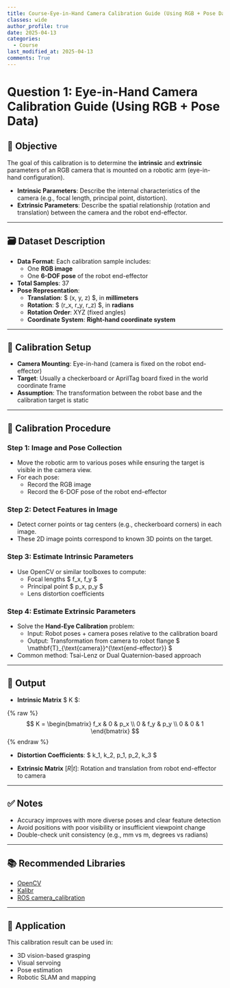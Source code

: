 ```yaml
---
title: Course-Eye-in-Hand Camera Calibration Guide (Using RGB + Pose Data)
classes: wide
author_profile: true
date: 2025-04-13
categories: 
  - Course
last_modified_at: 2025-04-13
comments: True
---
```


# Question 1: Eye-in-Hand Camera Calibration Guide (Using RGB + Pose Data)

## 🎯 Objective

The goal of this calibration is to determine the **intrinsic** and **extrinsic** parameters of an RGB camera that is mounted on a robotic arm (eye-in-hand configuration).

- **Intrinsic Parameters**: Describe the internal characteristics of the camera (e.g., focal length, principal point, distortion).
- **Extrinsic Parameters**: Describe the spatial relationship (rotation and translation) between the camera and the robot end-effector.

---

## 🗃️ Dataset Description

- **Data Format**: Each calibration sample includes:
  - One **RGB image**
  - One **6-DOF pose** of the robot end-effector
- **Total Samples**: 37
- **Pose Representation**:
  - **Translation**: $ (x, y, z) $, in **millimeters**
  - **Rotation**: $ (r_x, r_y, r_z) $, in **radians**
  - **Rotation Order**: XYZ (fixed angles)
  - **Coordinate System**: **Right-hand coordinate system**

---

## 📌 Calibration Setup

- **Camera Mounting**: Eye-in-hand (camera is fixed on the robot end-effector)
- **Target**: Usually a checkerboard or AprilTag board fixed in the world coordinate frame
- **Assumption**: The transformation between the robot base and the calibration target is static

---

## 🧮 Calibration Procedure

### Step 1: Image and Pose Collection
- Move the robotic arm to various poses while ensuring the target is visible in the camera view.
- For each pose:
  - Record the RGB image
  - Record the 6-DOF pose of the robot end-effector

### Step 2: Detect Features in Image
- Detect corner points or tag centers (e.g., checkerboard corners) in each image.
- These 2D image points correspond to known 3D points on the target.

### Step 3: Estimate Intrinsic Parameters
- Use OpenCV or similar toolboxes to compute:
  - Focal lengths $ f_x, f_y $
  - Principal point $ p_x, p_y $
  - Lens distortion coefficients

### Step 4: Estimate Extrinsic Parameters
- Solve the **Hand-Eye Calibration** problem:
  - Input: Robot poses + camera poses relative to the calibration board
  - Output: Transformation from camera to robot flange $ \mathbf{T}_{\text{camera}}^{\text{end-effector}} $
- Common method: Tsai-Lenz or Dual Quaternion-based approach

---

## 📐 Output

- **Intrinsic Matrix** $ K $:

{% raw %}
$$
K = 
\begin{bmatrix}
f_x & 0 & p_x \\
0 & f_y & p_y \\
0 & 0 & 1
\end{bmatrix}
$$
{% endraw %}

- **Distortion Coefficients**: $ k_1, k_2, p_1, p_2, k_3 $

- **Extrinsic Matrix** $[R | t]$: Rotation and translation from robot end-effector to camera

---

## ✅ Notes

- Accuracy improves with more diverse poses and clear feature detection
- Avoid positions with poor visibility or insufficient viewpoint change
- Double-check unit consistency (e.g., mm vs m, degrees vs radians)

---

## 📚 Recommended Libraries

- [OpenCV](https://docs.opencv.org/)
- [Kalibr](https://github.com/ethz-asl/kalibr)
- [ROS camera_calibration](http://wiki.ros.org/camera_calibration)

---

## 📎 Application

This calibration result can be used in:
- 3D vision-based grasping
- Visual servoing
- Pose estimation
- Robotic SLAM and mapping

